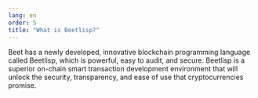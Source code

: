 ```yaml
---
lang: en
order: 5
title: "What is Beetlisp?"
---
```


Beet has a newly developed, innovative blockchain programming language called Beetlisp, which is powerful, easy to audit, and secure. Beetlisp is a superior on-chain smart transaction development environment that will unlock the security, transparency, and ease of use that cryptocurrencies promise.
